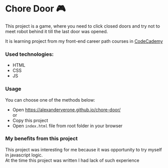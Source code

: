 # Chore Door 🎮

This project is a game, where you need to click closed doors
and try not to meet robot behind it till the last door was opened.

It is learning project from my front-end career path courses in [CodeCademy](https://www.codecademy.com)

### Used technologies:
- HTML
- CSS
- JS

### Usage
You can choose one of the methods below:
- Open https://alexanderverone.github.io/chore-door/  
  or
- Copy this project
- Open ```index.html``` file from root folder in your browser

### My benefits from this project
This project was interesting for me because it was opportunity to try myself in javascript logic.  
At the time this project was written I had lack of such experience
